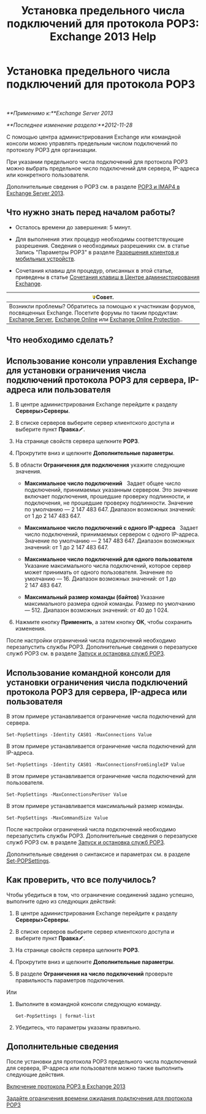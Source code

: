 ﻿---
title: 'Установка предельного числа подключений для протокола POP3: Exchange 2013 Help'
TOCTitle: Установка предельного числа подключений для протокола POP3
ms:assetid: 512d61c2-2a34-4813-92a9-875339d3388b
ms:mtpsurl: https://technet.microsoft.com/ru-ru/library/Aa997988(v=EXCHG.150)
ms:contentKeyID: 50556420
ms.date: 04/30/2018
mtps_version: v=EXCHG.150
ms.translationtype: HT
---

# Установка предельного числа подключений для протокола POP3

 

_**Применимо к:**Exchange Server 2013_

_**Последнее изменение раздела:**2012-11-28_

С помощью центра администрирования Exchange или командной консоли можно управлять предельным числом подключений по протоколу POP3 для организации.

При указании предельного числа подключений для протокола POP3 можно выбрать предельное число подключений для сервера, IP-адреса или конкретного пользователя.

Дополнительные сведения о POP3 см. в разделе [POP3 и IMAP4 в Exchange Server 2013](pop3-and-imap4-in-exchange-server-2013-exchange-2013-help.md).

## Что нужно знать перед началом работы?

  - Осталось времени до завершения: 5 минут.

  - Для выполнения этих процедур необходимы соответствующие разрешения. Сведения о необходимых разрешениях см. в статье Запись "Параметры POP3" в разделе [Разрешения клиентов и мобильных устройств](clients-and-mobile-devices-permissions-exchange-2013-help.md).

  - Сочетания клавиш для процедур, описанных в этой статье, приведены в статье [Сочетания клавиш в Центре администрирования Exchange](keyboard-shortcuts-in-the-exchange-admin-center-exchange-online-protection-help.md).

<table>
<thead>
<tr class="header">
<th><img src="images/Bb124558.tip(EXCHG.150).gif" title="Совет" alt="Совет" />Совет.</th>
</tr>
</thead>
<tbody>
<tr class="odd">
<td>Возникли проблемы? Обратитесь за помощью к участникам форумов, посвященных Exchange. Посетите форумы по таким продуктам: <a href="https://go.microsoft.com/fwlink/p/?linkid=60612">Exchange Server</a>, <a href="https://go.microsoft.com/fwlink/p/?linkid=267542">Exchange Online</a> или <a href="https://go.microsoft.com/fwlink/p/?linkid=285351">Exchange Online Protection</a>..</td>
</tr>
</tbody>
</table>


## Что необходимо сделать?

## Использование консоли управления Exchange для установки ограничения числа подключений протокола POP3 для сервера, IP-адреса или пользователя

1.  В центре администрирования Exchange перейдите к разделу **Серверы\>Серверы**.

2.  В списке серверов выберите сервер клиентского доступа и выберите пункт **Правка**![Значок редактирования](images/Bb124582.6f53ccb2-1f13-4c02-bea0-30690e6ea71d(EXCHG.150).gif "Значок редактирования").

3.  На странице свойств сервера щелкните **POP3**.

4.  Прокрутите вниз и щелкните **Дополнительные параметры**.

5.  В области **Ограничения для подключения** укажите следующие значения.
    
      - **Максимальное число подключений**   Задает общее число подключений, принимаемых указанным сервером. Это значение включает подключения, прошедшие проверку подлинности, и подключения, не прошедшие проверку подлинности. Значение по умолчанию — 2 147 483 647. Диапазон возможных значений: от 1 до 2 147 483 647.
    
      - **Максимальное число подключений с одного IP-адреса**   Задает число подключений, принимаемых сервером с одного IP-адреса. Значение по умолчанию — 2 147 483 647. Диапазон возможных значений: от 1 до 2 147 483 647.
    
      - **Максимальное число подключений для одного пользователя** Указание максимального числа подключений, которое сервер может принимать от одного пользователя. Значение по умолчанию — 16. Диапазон возможных значений: от 1 до 2 147 483 647.
    
      - **Максимальный размер команды (байтов)** Указание максимального размера одной команды. Размер по умолчанию — 512. Диапазон возможных значений: от 40 до 1 024.

6.  Нажмите кнопку **Применить**, а затем кнопку **ОК**, чтобы сохранить изменения.

После настройки ограничений числа подключений необходимо перезапустить службы POP3. Дополнительные сведения о перезапуске служб POP3 см. в разделе [Запуск и остановка служб POP3](start-and-stop-the-pop3-services-exchange-2013-help.md).

## Использование командной консоли для установки ограничения числа подключений протокола POP3 для сервера, IP-адреса или пользователя

В этом примере устанавливается ограничение числа подключений для сервера.

    Set-PopSettings -Identity CAS01 -MaxConnections Value

В этом примере устанавливается ограничение числа подключений для IP-адреса.

    Set-PopSettings -Identity CAS01 -MaxConnectionsFromSingleIP Value

В этом примере устанавливается ограничение числа подключений для пользователя.

    Set-PopSettings -MaxConnectionsPerUser Value 

В этом примере устанавливается максимальный размер команды.

    Set-PopSettings -MaxCommandSize Value

После настройки ограничений числа подключений необходимо перезапустить службы POP3. Дополнительные сведения о перезапуске служб POP3 см. в разделе [Запуск и остановка служб POP3](start-and-stop-the-pop3-services-exchange-2013-help.md).

Дополнительные сведения о синтаксисе и параметрах см. в разделе [Set-POPSettings](https://technet.microsoft.com/ru-ru/library/aa997154\(v=exchg.150\)).

## Как проверить, что все получилось?

Чтобы убедиться в том, что ограничение соединений задано успешно, выполните одно из следующих действий:

1.  В центре администрирования Exchange перейдите к разделу **Серверы\>Серверы**.

2.  В списке серверов выберите сервер клиентского доступа и выберите пункт **Правка**![Значок редактирования](images/Bb124582.6f53ccb2-1f13-4c02-bea0-30690e6ea71d(EXCHG.150).gif "Значок редактирования").

3.  На странице свойств сервера щелкните **POP3**.

4.  Прокрутите вниз и щелкните **Дополнительные параметры**.

5.  В разделе **Ограничения на число подключений** проверьте правильность параметров подключения.

Или

1.  Выполните в командной консоли следующую команду.
    
        Get-PopSettings | format-list

2.  Убедитесь, что параметры указаны правильно.

## Дополнительные сведения

После установки для протокола POP3 предельного числа подключений для сервера, IP-адреса или пользователя можно также выполнить следующие действия.

[Включение протокола POP3 в Exchange 2013](enable-pop3-in-exchange-2013-exchange-2013-help.md)

[Задайте ограничения времени ожидания подключения для протокола POP3](set-connection-time-out-limits-for-pop3-exchange-2013-help.md)


